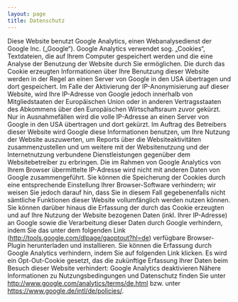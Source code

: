```yaml
---
layout: page
title: Datenschutz
---
```


Diese Website benutzt Google Analytics, einen Webanalysedienst der Google Inc.
(„Google“). Google Analytics verwendet sog. „Cookies“, Textdateien, die auf
Ihrem Computer gespeichert werden und die eine Analyse der Benutzung der
Website durch Sie ermöglichen. Die durch das Cookie erzeugten Informationen
über Ihre Benutzung dieser Website werden in der Regel an einen Server von
Google in den USA übertragen und dort gespeichert. Im Falle der Aktivierung der
IP-Anonymisierung auf dieser Website, wird Ihre IP-Adresse von Google jedoch
innerhalb von Mitgliedstaaten der Europäischen Union oder in anderen
Vertragsstaaten des Abkommens über den Europäischen Wirtschaftsraum zuvor
gekürzt. Nur in Ausnahmefällen wird die volle IP-Adresse an einen Server von
Google in den USA übertragen und dort gekürzt. Im Auftrag des Betreibers dieser
Website wird Google diese Informationen benutzen, um Ihre Nutzung der Website
auszuwerten, um Reports über die Websiteaktivitäten zusammenzustellen und um
weitere mit der Websitenutzung und der Internetnutzung verbundene
Dienstleistungen gegenüber dem Websitebetreiber zu erbringen. Die im Rahmen von
Google Analytics von Ihrem Browser übermittelte IP-Adresse wird nicht mit
anderen Daten von Google zusammengeführt. Sie können die Speicherung der
Cookies durch eine entsprechende Einstellung Ihrer Browser-Software verhindern;
wir weisen Sie jedoch darauf hin, dass Sie in diesem Fall gegebenenfalls nicht
sämtliche Funktionen dieser Website vollumfänglich werden nutzen können. Sie
können darüber hinaus die Erfassung der durch das Cookie erzeugten und auf Ihre
Nutzung der Website bezogenen Daten (inkl. Ihrer IP-Adresse) an Google sowie
die Verarbeitung dieser Daten durch Google verhindern, indem Sie das unter dem
folgenden Link (http://tools.google.com/dlpage/gaoptout?hl=de) verfügbare
Browser-Plugin herunterladen und installieren. Sie können die Erfassung durch
Google Analytics verhindern, indem Sie auf folgenden Link klicken. Es wird ein
Opt-Out-Cookie gesetzt, das die zukünftige Erfassung Ihrer Daten beim Besuch
dieser Website verhindert: Google Analytics deaktivieren Nähere Informationen
zu Nutzungsbedingungen und Datenschutz finden Sie unter
http://www.google.com/analytics/terms/de.html bzw. unter
https://www.google.de/intl/de/policies/. 

